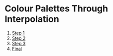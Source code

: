 # Colour Palettes Through Interpolation

1. [Step 1](Step01/)
2. [Step 2](Step02/)
3. [Step 3](Step03/)
4. [Final](Final/)
